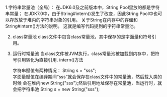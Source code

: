1.字符串常量池（全局）：
  在JDK6.0及之前版本中，String Pool里放的都是字符串常量；
  在JDK7.0中，由于String#intern()发生了改变，因此String Pool中也可以存放放于堆内的字符串对象的引用。
    关于String在内存中的存储和String#intern()方法的说明。
这就是编写代码提到的字符串常量池。

2. class常量池
    class文件中包含class常量池，其中保存的是字面量和符号引用。
    
3. 运行时常量池
    当class文件被JVM执行，class常量池被加载到内存中，把符号引用转化为直接引用.
    intern()方法
    
    字符串赋值有两种情况：
          String s = "sss";\
          字面量赋值在编译期间“sss”就会保存在class文件中的常量池，然后载入类的时候
         会在堆内new String("sss");然后引用地址保存在常量池，当运行时，就会把字符串池
          String s = new String("sss");
    
